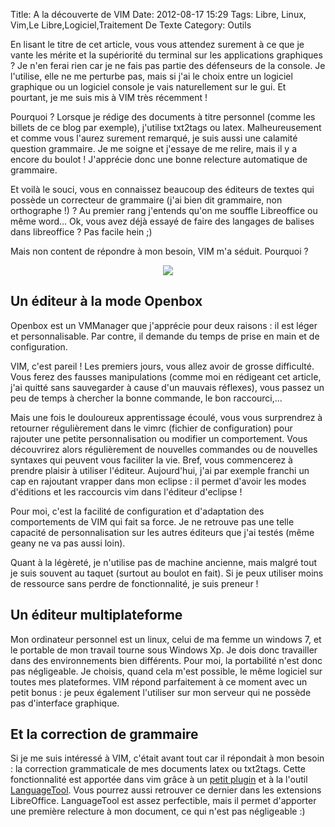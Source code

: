 Title: A la découverte de VIM
Date: 2012-08-17 15:29
Tags:  Libre, Linux, Vim,Le Libre,Logiciel,Traitement De Texte
Category: Outils

En lisant le titre de cet article, vous vous attendez surement à ce que je
vante les mérite et la supériorité du terminal sur les applications
graphiques ? Je n'en ferai rien car je ne fais pas partie des défenseurs de la
console. Je l'utilise, elle ne me perturbe pas, mais si j'ai le choix entre un
logiciel graphique ou un logiciel console je vais naturellement sur le gui. Et
pourtant, je me suis mis à VIM très récemment !

Pourquoi ? Lorsque je rédige des documents à titre personnel (comme les
billets de ce blog par exemple), j'utilise txt2tags ou latex. Malheureusement et
comme vous l'aurez surement remarqué, je suis aussi une calamité question
grammaire. Je me soigne et j'essaye de me relire, mais il y a encore du boulot !
J'apprécie donc une bonne relecture automatique de grammaire.

Et voilà le souci, vous en connaissez beaucoup des éditeurs de textes qui
possède un correcteur de grammaire (j'ai bien dit grammaire, non orthographe !)
? Au premier rang j'entends qu'on me souffle Libreoffice ou même word... Ok,
vous avez déjà essayé de faire des langages de balises dans libreoffice ? Pas
facile hein ;)

Mais non content de répondre à mon besoin, VIM m'a séduit. Pourquoi ?

<center> <p style="text-align:center"> <a
href="http://armaklan.org/pix/?img=1345210626.png"><img
src="http://armaklan.org/pix/upload/img/1345210626.png"/></a></p> </center>
<h2>        Un éditeur à la mode Openbox</h2>

Openbox est un VMManager que j'apprécie pour deux raisons : il est léger et
personnalisable. Par contre, il demande du temps de prise en main et de
configuration.

VIM, c'est pareil ! Les premiers jours, vous allez avoir de grosse difficulté.
Vous ferez des fausses manipulations (comme moi en rédigeant cet article, j'ai
quitté sans sauvegarder à cause d'un mauvais réflexes), vous passez un peu de
temps à chercher la bonne commande, le bon raccourci,...

Mais une fois le douloureux apprentissage écoulé, vous vous surprendrez à
retourner régulièrement dans le vimrc (fichier de configuration) pour rajouter
une petite personnalisation ou modifier un comportement. Vous découvrirez alors
régulièrement de nouvelles commandes ou de nouvelles syntaxes qui peuvent vous
faciliter la vie. Bref, vous commencerez à prendre plaisir à utiliser
l'éditeur. Aujourd'hui, j'ai par exemple franchi un cap en rajoutant vrapper
dans mon eclipse : il permet d'avoir les modes d'éditions et les raccourcis vim
dans l'éditeur d'eclipse !

Pour moi, c'est la facilité de configuration et d'adaptation des comportements
de VIM qui fait sa force. Je ne retrouve pas une telle capacité de
personnalisation sur les autres éditeurs que j'ai testés (même geany ne va
pas aussi loin).

Quant à la légèreté, je n'utilise pas de machine ancienne, mais malgré tout
je suis souvent au taquet (surtout au boulot en fait). Si je peux utiliser moins
de ressource sans perdre de fonctionnalité, je suis preneur !

<h2>     Un éditeur multiplateforme</h2>

Mon ordinateur personnel est un linux, celui de ma femme un windows 7, et le
portable de mon travail tourne sous Windows Xp. Je dois donc travailler dans des
environnements bien différents. Pour moi, la portabilité n'est donc pas
négligeable. Je choisis, quand cela m'est possible, le même logiciel sur
toutes mes plateformes. VIM répond parfaitement à ce moment avec un petit
bonus : je peux également l'utiliser sur mon serveur qui ne possède pas
d'interface graphique.

<h2>     Et la correction de grammaire</h2>

Si je me suis intéressé à VIM, c'était avant tout car il répondait à mon
besoin : la correction grammaticale de mes documents latex ou txt2tags. Cette
fonctionnalité est apportée dans vim grâce à un [petit
plugin](http://www.vim.org/scripts/script.php?script_id=3223) et à la l'outil
[LanguageTool](http://www.languagetool.org/). Vous pourrez aussi retrouver ce
dernier dans les extensions LibreOffice. LanguageTool est assez perfectible,
mais il permet d'apporter une première relecture à mon document, ce qui n'est
pas négligeable :)


